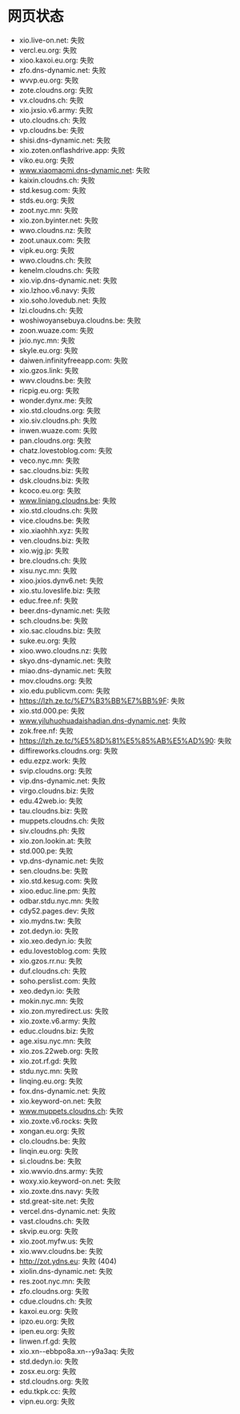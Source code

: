# 网页状态
- xio.live-on.net: 失败
- vercl.eu.org: 失败
- xioo.kaxoi.eu.org: 失败
- zfo.dns-dynamic.net: 失败
- wvvp.eu.org: 失败
- zote.cloudns.org: 失败
- vx.cloudns.ch: 失败
- xio.jxsio.v6.army: 失败
- uto.cloudns.ch: 失败
- vp.cloudns.be: 失败
- shisi.dns-dynamic.net: 失败
- xio.zoten.onflashdrive.app: 失败
- viko.eu.org: 失败
- www.xiaomaomi.dns-dynamic.net: 失败
- kaixin.cloudns.ch: 失败
- std.kesug.com: 失败
- stds.eu.org: 失败
- zoot.nyc.mn: 失败
- xio.zon.byinter.net: 失败
- wwo.cloudns.nz: 失败
- zoot.unaux.com: 失败
- vipk.eu.org: 失败
- wwo.cloudns.ch: 失败
- kenelm.cloudns.ch: 失败
- xio.vip.dns-dynamic.net: 失败
- xio.lzhoo.v6.navy: 失败
- xio.soho.lovedub.net: 失败
- lzi.cloudns.ch: 失败
- woshiwoyansebuya.cloudns.be: 失败
- zoon.wuaze.com: 失败
- jxio.nyc.mn: 失败
- skyle.eu.org: 失败
- daiwen.infinityfreeapp.com: 失败
- xio.gzos.link: 失败
- wwv.cloudns.be: 失败
- ricpig.eu.org: 失败
- wonder.dynx.me: 失败
- xio.std.cloudns.org: 失败
- xio.siv.cloudns.ph: 失败
- inwen.wuaze.com: 失败
- pan.cloudns.org: 失败
- chatz.lovestoblog.com: 失败
- veco.nyc.mn: 失败
- sac.cloudns.biz: 失败
- dsk.cloudns.biz: 失败
- kcoco.eu.org: 失败
- www.liniang.cloudns.be: 失败
- xio.std.cloudns.ch: 失败
- vice.cloudns.be: 失败
- xio.xiaohhh.xyz: 失败
- ven.cloudns.biz: 失败
- xio.wjg.jp: 失败
- bre.cloudns.ch: 失败
- xisu.nyc.mn: 失败
- xioo.jxios.dynv6.net: 失败
- xio.stu.loveslife.biz: 失败
- educ.free.nf: 失败
- beer.dns-dynamic.net: 失败
- sch.cloudns.be: 失败
- xio.sac.cloudns.biz: 失败
- suke.eu.org: 失败
- xioo.wwo.cloudns.nz: 失败
- skyo.dns-dynamic.net: 失败
- miao.dns-dynamic.net: 失败
- mov.cloudns.org: 失败
- xio.edu.publicvm.com: 失败
- https://lzh.ze.tc/%E7%B3%BB%E7%BB%9F: 失败
- xio.std.000.pe: 失败
- www.yiluhuohuadaishadian.dns-dynamic.net: 失败
- zok.free.nf: 失败
- https://lzh.ze.tc/%E5%8D%81%E5%85%AB%E5%AD%90: 失败
- diffireworks.cloudns.org: 失败
- edu.ezpz.work: 失败
- svip.cloudns.org: 失败
- vip.dns-dynamic.net: 失败
- virgo.cloudns.biz: 失败
- edu.42web.io: 失败
- tau.cloudns.biz: 失败
- muppets.cloudns.ch: 失败
- siv.cloudns.ph: 失败
- xio.zon.lookin.at: 失败
- std.000.pe: 失败
- vp.dns-dynamic.net: 失败
- sen.cloudns.be: 失败
- xio.std.kesug.com: 失败
- xioo.educ.line.pm: 失败
- odbar.stdu.nyc.mn: 失败
- cdy52.pages.dev: 失败
- xio.mydns.tw: 失败
- zot.dedyn.io: 失败
- xio.xeo.dedyn.io: 失败
- edu.lovestoblog.com: 失败
- xio.gzos.rr.nu: 失败
- duf.cloudns.ch: 失败
- soho.perslist.com: 失败
- xeo.dedyn.io: 失败
- mokin.nyc.mn: 失败
- xio.zon.myredirect.us: 失败
- xio.zoxte.v6.army: 失败
- educ.cloudns.biz: 失败
- age.xisu.nyc.mn: 失败
- xio.zos.22web.org: 失败
- xio.zot.rf.gd: 失败
- stdu.nyc.mn: 失败
- linqing.eu.org: 失败
- fox.dns-dynamic.net: 失败
- xio.keyword-on.net: 失败
- www.muppets.cloudns.ch: 失败
- xio.zoxte.v6.rocks: 失败
- xongan.eu.org: 失败
- clo.cloudns.be: 失败
- linqin.eu.org: 失败
- si.cloudns.be: 失败
- xio.wwvio.dns.army: 失败
- woxy.xio.keyword-on.net: 失败
- xio.zoxte.dns.navy: 失败
- std.great-site.net: 失败
- vercel.dns-dynamic.net: 失败
- vast.cloudns.ch: 失败
- skvip.eu.org: 失败
- xio.zoot.myfw.us: 失败
- xio.wwv.cloudns.be: 失败
- http://zot.ydns.eu: 失败 (404)
- xiolin.dns-dynamic.net: 失败
- res.zoot.nyc.mn: 失败
- zfo.cloudns.org: 失败
- cdue.cloudns.ch: 失败
- kaxoi.eu.org: 失败
- ipzo.eu.org: 失败
- ipen.eu.org: 失败
- linwen.rf.gd: 失败
- xio.xn--ebbpo8a.xn--y9a3aq: 失败
- std.dedyn.io: 失败
- zosx.eu.org: 失败
- std.cloudns.org: 失败
- edu.tkpk.cc: 失败
- vipn.eu.org: 失败
